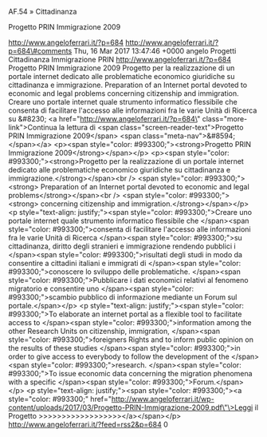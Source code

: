 AF.54 » Cittadinanza

Progetto PRIN Immigrazione 2009

http://www.angeloferrari.it/?p=684 http://www.angeloferrari.it/?p=684\#comments Thu, 16 Mar 2017 13:47:46 +0000 angelo Progetti Cittadinanza Immigrazione PRIN http://www.angeloferrari.it/?p=684 Progetto PRIN Immigrazione 2009 Progetto per la realizzazione di un portale internet dedicato alle problematiche economico giuridiche su cittadinanza e immigrazione. Preparation of an Internet portal devoted to economic and legal problems concerning citizenship and immigration. Creare uno portale internet quale strumento informatico flessibile che consenta di facilitare l'accesso alle informazioni fra le varie Unità di Ricerca su &\#8230; \<a href=\"http://www.angeloferrari.it/?p=684\" class=\"more-link\"\>Continua la lettura di \<span class=\"screen-reader-text\"\>Progetto PRIN Immigrazione 2009\</span\> \<span class=\"meta-nav\"\>&\#8594;\</span\>\</a\> \<p\>\<span style=\"color: \#993300;\"\>\<strong\>Progetto PRIN Immigrazione 2009\</strong\>\</span\>\</p\> \<p\>\<span style=\"color: \#993300;\"\>\<strong\>Progetto per la realizzazione di un portale internet dedicato alle problematiche economico giuridiche su cittadinanza e immigrazione.\</strong\>\</span\>\<br /\> \<span style=\"color: \#993300;\"\>\<strong\> Preparation of an Internet portal devoted to economic and legal problems\</strong\>\</span\>\<br /\> \<span style=\"color: \#993300;\"\>\<strong\> concerning citizenship and immigration.\</strong\>\</span\>\</p\> \<p style=\"text-align: justify;\"\>\<span style=\"color: \#993300;\"\>Creare uno portale internet quale strumento informatico flessibile che \</span\>\<span style=\"color: \#993300;\"\>consenta di facilitare l'accesso alle informazioni fra le varie Unità di Ricerca \</span\>\<span style=\"color: \#993300;\"\>su cittadinanza, diritto degli stranieri e immigrazione rendendo pubblici i \</span\>\<span style=\"color: \#993300;\"\>risultati degli studi in modo da consentire a cittadini italiani e immigrati di \</span\>\<span style=\"color: \#993300;\"\>conoscere lo sviluppo delle problematiche. \</span\>\<span style=\"color: \#993300;\"\>Pubblicare i dati economici relativi al fenomeno migratorio e consentire uno \</span\>\<span style=\"color: \#993300;\"\>scambio pubblico di informazione mediante un Forum sul portale.\</span\>\</p\> \<p style=\"text-align: justify;\"\>\<span style=\"color: \#993300;\"\>To elaborate an internet portal as a flexible tool to facilitate access to \</span\>\<span style=\"color: \#993300;\"\>information among the other Research Units on citizenship, immigration, \</span\>\<span style=\"color: \#993300;\"\>foreigners Rights and to inform public opinion on the results of these studies \</span\>\<span style=\"color: \#993300;\"\>in order to give access to everybody to follow the development of the \</span\>\<span style=\"color: \#993300;\"\>research. \</span\>\<span style=\"color: \#993300;\"\>To issue economic data concerning the migration phenomena with a specific \</span\>\<span style=\"color: \#993300;\"\>Forum.\</span\>\</p\> \<p style=\"text-align: justify;\"\>\<span style=\"color: \#993300;\"\>\<a style=\"color: \#993300;\" href=\"http://www.angeloferrari.it/wp-content/uploads/2017/03/Progetto-PRIN-Immigrazione-2009.pdf\"\>Leggi il Progetto &gt;&gt;&gt;&gt;&gt;&gt;&gt;&gt;&gt;&gt;&gt;&gt;&gt;&gt;&gt;&gt;&gt;&gt;\</a\>\</span\>\</p\> http://www.angeloferrari.it/?feed=rss2&p=684 0


